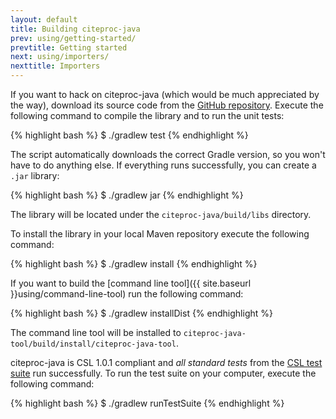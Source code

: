 ```yaml
---
layout: default
title: Building citeproc-java
prev: using/getting-started/
prevtitle: Getting started
next: using/importers/
nexttitle: Importers
---
```


If you want to hack on citeproc-java (which would be much appreciated
by the way), download its source code from the
[GitHub repository](https://github.com/michel-kraemer/citeproc-java).
Execute the following command to compile the library and to run the
unit tests:

{% highlight bash %}
$ ./gradlew test
{% endhighlight %}

The script automatically downloads the correct Gradle version, so you
won't have to do anything else. If everything runs successfully, you
can create a `.jar` library:

{% highlight bash %}
$ ./gradlew jar
{% endhighlight %}

The library will be located under the ``citeproc-java/build/libs`` directory.

To install the library in your local Maven repository execute the
following command:

{% highlight bash %}
$ ./gradlew install
{% endhighlight %}

If you want to build the [command line tool]({{ site.baseurl }}using/command-line-tool)
run the following command:

{% highlight bash %}
$ ./gradlew installDist
{% endhighlight %}

The command line tool will be installed to ``citeproc-java-tool/build/install/citeproc-java-tool``.

citeproc-java is CSL 1.0.1 compliant and *all standard tests* from the
[CSL test suite](https://github.com/citation-style-language/test-suite) run
successfully. To run the test suite on your computer, execute the
following command:

{% highlight bash %}
$ ./gradlew runTestSuite
{% endhighlight %}
